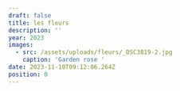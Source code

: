```yaml
---
draft: false
title: les fleurs
description: ''
year: 2023
images:
  - src: /assets/uploads/fleurs/_DSC3819-2.jpg
    caption: 'Garden rose '
date: 2023-11-10T09:12:06.264Z
position: 0
---
```



